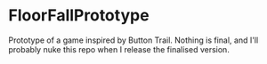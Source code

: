 # FloorFallPrototype
Prototype of a game inspired by Button Trail. Nothing is final, and I'll probably nuke this repo when I release the finalised version.
